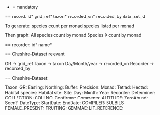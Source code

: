 * = mandatory

== record:
id*
grid_ref*
taxon*
recorded_on*
recorded_by
data_set_id

To generate:
species count per monad
species listed per monad

Then graph:
All species count by monad
Species X count by monad

== recorder:
id*
name*


== Cheshire-Dataset relevant

GR -> grid_ref
Taxon -> taxon
Day/Month/year -> recorded_on
Recorder -> recorded_by


== Cheshire-Dataset:

Taxon:
GR:
Easting:
Northing:
Buffer:
Precision:
Monad:
Tetrad:
Hectad:
Habitat species:
Habitat site:
Site:
Day:
Month:
Year:
Recorder:
Determiner:
COLLECTION:
COLLNO:
Confirmer:
Comments:
ALTITUDE:
ZeroAbund:
Seen?:
DateType:
StartDate:
EndDate:
COMPILER:
BULBILS:
FEMALE_PRESENT:
FRUITING:
GEMMAE:
LIT_REFERENCE:





